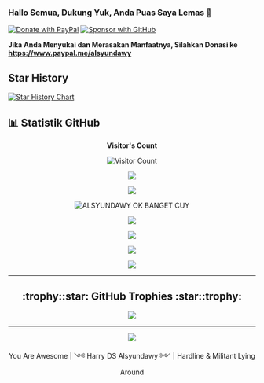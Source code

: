 ### Hallo Semua, Dukung Yuk,  Anda Puas Saya Lemas 👋

[![Donate with PayPal](https://img.shields.io/badge/PayPal-donate-orange)](https://www.paypal.me/alsyundawy)
[![Sponsor with GitHub](https://img.shields.io/badge/GitHub-sponsor-orange)](https://github.com/sponsors/alsyundawy)

**Jika Anda Menyukai dan Merasakan Manfaatnya, Silahkan Donasi ke https://www.paypal.me/alsyundawy**

## Star History

<a href="https://www.star-history.com/#alsyundawy/alsyundawy&Date">
 <picture>
   <source media="(prefers-color-scheme: dark)" srcset="https://api.star-history.com/svg?repos=alsyundawy/alsyundawy&type=Date&theme=dark" />
   <source media="(prefers-color-scheme: light)" srcset="https://api.star-history.com/svg?repos=alsyundawy/alsyundawy&type=Date" />
   <img alt="Star History Chart" src="https://api.star-history.com/svg?repos=alsyundawy/alsyundawy&type=Date" />
 </picture>
</a>

## 📊 Statistik GitHub
<p align="center"> <b>Visitor's Count</b></p>
<p align="center"> <img alt="Visitor Count" src="https://visitor-count-t7vu.onrender.com/counter-image?siteIdentifier=https://github.com/alsyundawy&style=numbers"></p>

<p align="center">
  
  <img src ="https://github-profile-summary-cards.vercel.app/api/cards/profile-details?username=alsyundawy&theme=tokyonight">

</p>

<p align="center">
  
  <img src ="https://github-profile-summary-cards.vercel.app/api/cards/profile-details?username=alsyundawy&theme=tokyonight">

</p>

<p align="center">
  
  <img src="https://github-readme-stats-sigma-five.vercel.app/api?username=alsyundawy&show_icons=true&locale=en" alt="ALSYUNDAWY OK BANGET CUY">

</p>

<p align="center">
  <img src ="https://github-readme-streak-stats.vercel.kevinazemi.com?user=alsyundawy&theme=tokyonight&locale=id&date_format=j%20M%5B%20Y%5D">
</p>

<p align="center">

  <img src ="https://github-readme-stats.vercel.app/api?username=alsyundawy&show_icons=true&theme=tokyonight)&include_all_commits=true&count_private=true">

</p>
<p align="center">

  <img src="https://github-readme-stats.vercel.app/api?username=alsyundawy&theme=tokyonight&show_icons=true&hide_border=false&count_private=true">

</p>

<p align="center">

  <img src ="https://github-readme-stats.vercel.app/api/top-langs/?username=alsyundawy&layout=compact&hide_border=true&langs_count=10&theme=radical&include_all_commits=true&count_private=true">

</p>

---


<h2 align="center">:trophy::star: GitHub Trophies :star::trophy:</h2>

<p align="center">
<img src ="https://github-profile-trophy.vercel.app/?username=alsyundawy&theme=onedark">
</p>

---
<p align="center">
  <img src ="https://github-readme-streak-stats.vercel.kevinazemi.com?user=alsyundawy&theme=tokyonight&locale=id&date_format=j%20M%5B%20Y%5D">
</p>

<p align="center">
You Are Awesome | ༺ Harry DS Alsyundawy ༻ | Hardline & Militant Lying Around
</p>
